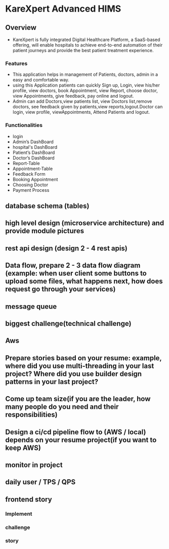 # KareXpert Advanced HIMS
## Overview
- KareXpert is fully integrated Digital Healthcare Platform, a SaaS-based offering, will enable hospitals to achieve end-to-end automation of their patient journeys and provide the best patient treatment experience.
### Features
- This application helps in management of Patients, doctors, admin in a easy and comfortable way.
- using this Application patients can quickly Sign up, Login, view his/her profile, view doctors, book Appointment, view Report, choose doctor, view Appointments, give feedback, pay online and logout.
- Admin can add Doctors,view patients list, view Doctors list,remove doctors, see feedback given by patients,view reports,logout.Doctor can login, view profile, viewAppointments, Attend Patients and logout.
### Functionalities
- login
- Admin’s DashBoard
- hospital's DashBoard
- Patient’s DashBoard
- Doctor’s DashBoard
- Report-Table
- Appointment-Table
- Feedback Form
- Booking Appointment
- Choosing Doctor
- Payment Process

## database schema (tables)

## high level design (microservice architecture) and provide module pictures

## rest api design (design 2 - 4 rest apis)

## Data flow, prepare 2 - 3 data flow diagram (example: when user client some buttons to upload some files, what happens next, how does request go through your services)

## message queue

## biggest challenge(technical challenge)
## Aws

## Prepare stories based on your resume: example,  where did you use multi-threading in your last project? Where did you use builder design patterns in your last project?
## Come up team size(if you are the leader, how many people do you need and their responsibilities)

## Design a ci/cd pipeline flow to (AWS / local) depends on your resume project(if you want to keep AWS)

## monitor in project

## daily user / TPS / QPS
## frontend story
### Implement
### challenge
### story
